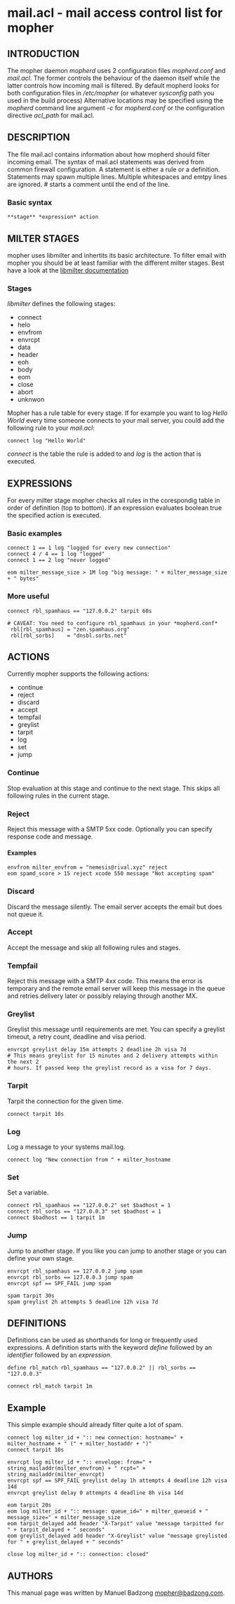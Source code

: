 # mail.acl - mail access control list for mopher


## INTRODUCTION
The mopher daemon *mopherd* uses 2 configuration files *mopherd.conf* and
*mail.acl*. The former controls the behaviour of the daemon itself while the
latter controls how incoming mail is filtered. By default mopherd looks for
both configuration files in */etc/mopher* (or whatever *sysconfig* path you
used in the build process) Alternative locations may be specified using the
*mopherd* command line argument *-c* for *mopherd.conf* or the configuration
directive *acl_path* for mail.acl.


## DESCRIPTION
The file mail.acl contains information about how mopherd should filter incoming
email. The syntax of mail.acl statements was derived from common firewall
configuration. A statement is either a rule or a definition. Statements may
spawn multiple lines. Multiple whitespaces and emtpy lines are ignored. #
starts a comment until the end of the line.


### Basic syntax
```
**stage** *expression* action
```

## MILTER STAGES
mopher uses libmilter and inhertits its basic architecture. To filter email
with mopher you should be at least familiar with the different milter stages.
Best have a look at the
[libmilter documentation](https://www.milter.org/developers.)

### Stages

*libmilter* defines the following stages:

* connect
* helo
* envfrom
* envrcpt
* data
* header
* eoh
* body
* eom
* close
* abort
* unknwon

Mopher has a rule table for every stage. If for example you want to log *Hello
World* every time someone connects to your mail server, you could add the
following rule to your *mail.acl*:

```
connect log "Hello World"
```

*connect* is the table the rule is added to and *log* is the action that
is executed.


## EXPRESSIONS

For every milter stage mopher checks all rules in the corespondig table in
order of definition (top to bottom). If an expression evaluates boolean true
the specified action is executed.

### Basic examples
```
connect 1 == 1 log "logged for every new connection"
connect 4 / 4 == 1 log "logged"
connect 1 == 2 log "never logged"

eom milter_message_size > 1M log "big message: " + milter_message_size + " bytes"
```

### More useful
```
connect rbl_spamhaus == "127.0.0.2" tarpit 60s

# CAVEAT: You need to configure rbl_spamhaus in your *mopherd.conf*
 rbl[rbl_spamhaus] = "zen.spamhaus.org"
 rbl[rbl_sorbs]    = "dnsbl.sorbs.net"
```


## ACTIONS

Currently mopher supports the following actions:

* continue
* reject
* discard
* accept
* tempfail
* greylist
* tarpit
* log
* set
* jump


### Continue

Stop evaluation at this stage and continue to the next stage. This skips all
following rules in the current stage.


### Reject

Reject this message with a SMTP 5xx code. Optionally you can specify response
code and message.

#### Examples
```
envfrom milter_envfrom = "nemesis@rival.xyz" reject
eom spamd_score > 15 reject xcode 550 message "Not accepting spam"
```

### Discard

Discard the message silently. The email server accepts the email but does not
queue it.

### Accept

Accept the message and skip all following rules and stages.

### Tempfail

Reject this message with a SMTP 4xx code. This means the error is temporary and
the remote email server will keep this message in the queue and retries
delivery later or possibly relaying through another MX.

### Greylist

Greylist this message until requirements are met. You can specify a greylist
timeout, a retry count, deadline and visa period.

```
envrcpt greylist delay 15m attempts 2 deadline 2h visa 7d
# This means greylist for 15 minutes and 2 delivery attempts within the next 2
# hours. If passed keep the greylist record as a visa for 7 days.
```

### Tarpit

Tarpit the connection for the given time.

```
connect tarpit 10s
```

### Log

Log a message to your systems mail.log.

```
connect log "New connection from " + milter_hostname
```

### Set

Set a variable.

```
connect rbl_spamhaus == "127.0.0.2" set $badhost = 1
connect rbl_sorbs == "127.0.0.3" set $badhost = 1
connect $badhost == 1 tarpit 1m
```

### Jump

Jump to another stage. If you like you can jump to another stage or you can
define your own stage.

```
envrcpt rbl_spamhaus == 127.0.0.2 jump spam
envrcpt rbl_sorbs == 127.0.0.3 jump spam
envrcpt spf == SPF_FAIL jump spam

spam tarpit 30s
spam greylist 2h attempts 5 deadline 12h visa 7d
```

## DEFINITIONS

Definitions can be used as shorthands for long or frequently used expressions.
A definition starts with the keyword *define* followed by an *identifier*
followed by an *expression*.

```
define rbl_match rbl_spamhaus == "127.0.0.2" || rbl_sorbs == "127.0.0.3"

connect rbl_match tarpit 1m
```

## Example

This simple example should already filter quite a lot of spam.

```
connect log milter_id + ":: new connection: hostname=" + milter_hostname + " (" + milter_hostaddr + ")"
connect tarpit 10s

envrcpt log milter_id + ":: envelope: from=" + string_mailaddr(milter_envfrom) + " rcpt=" + string_mailaddr(milter_envrcpt)
envrcpt spf == SPF_FAIL greylist delay 1h attempts 4 deadline 12h visa 14d
envrcpt greylist delay 0 attempts 4 deadline 8h visa 14d

eom tarpit 20s
eom log milter_id + ":: message: queue_id=" + milter_queueid + " message_size=" + milter_message_size
eom tarpit_delayed add header "X-Tarpit" value "message tarpitted for " + tarpit_delayed + " seconds"
eom greylist_delayed add header "X-Greylist" value "message greylisted for " + greylist_delayed + " seconds"

close log milter_id + ":: connection: closed"
```

## AUTHORS
This manual page was written by Manuel Badzong <mopher@badzong.com>.
